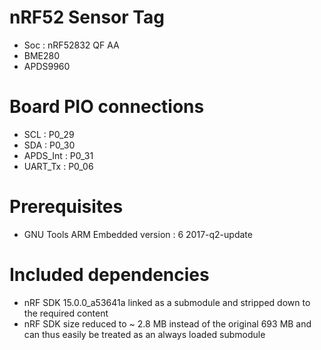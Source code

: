 # nRF52 Sensor Tag
* Soc : nRF52832 QF AA
* BME280
* APDS9960

# Board PIO connections
* SCL       : P0_29
* SDA       : P0_30
* APDS_Int  : P0_31
* UART_Tx   : P0_06

# Prerequisites
* GNU Tools ARM Embedded version : 6 2017-q2-update

# Included dependencies
* nRF SDK 15.0.0_a53641a linked as a submodule and stripped down to the required content
* nRF SDK size reduced to ~ 2.8 MB instead of the original 693 MB and can thus easily be treated as an always loaded submodule
